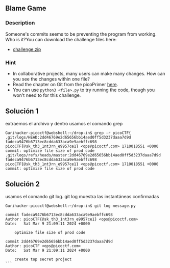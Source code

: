 ## Blame Game
### Description 

Someone's commits seems to be preventing the program from working. Who is it?You can download the challenge files here:

- [challenge.zip](https://artifacts.picoctf.net/c_titan/73/challenge.zip)
### Hint

- In collaborative projects, many users can make many changes. How can you see the changes within one file?
- Read the chapter on Git from the picoPrimer [here](https://primer.picoctf.org/#_git_version_control).
- You can use `python3 <file>.py` to try running the code, though you won't need to for this challenge.

## Solución  1
extraemos el archivo y dentro usamos el comando grep
```
Gurihacker-picoctf@webshell:~/drop-in$ grep -r picoCTF{
.git/logs/HEAD:2dd46769e2d65656bb14aed0ff5d3237daaa7d9d fadeca9476b6713ec8cdda633aca9e9aebffc698 picoCTF{@sk_th3_1nt3rn_e9957ce1} <ops@picoctf.com> 1710018551 +0000    commit: optimize file size of prod code
.git/logs/refs/heads/master:2dd46769e2d65656bb14aed0ff5d3237daaa7d9d fadeca9476b6713ec8cdda633aca9e9aebffc698 picoCTF{@sk_th3_1nt3rn_e9957ce1} <ops@picoctf.com> 1710018551 +0000       commit: optimize file size of prod code

```
## Solución 2
usamos el comando git log. git log muestra las instantáneas confirmadas
````
Gurihacker-picoctf@webshell:~/drop-in$ git log message.py

commit fadeca9476b6713ec8cdda633aca9e9aebffc698
Author: picoCTF{@sk_th3_1nt3rn_e9957ce1} <ops@picoctf.com>
Date:   Sat Mar 9 21:09:11 2024 +0000

    optimize file size of prod code

commit 2dd46769e2d65656bb14aed0ff5d3237daaa7d9d
Author: picoCTF <ops@picoctf.com>
Date:   Sat Mar 9 21:09:11 2024 +0000

    create top secret project
```